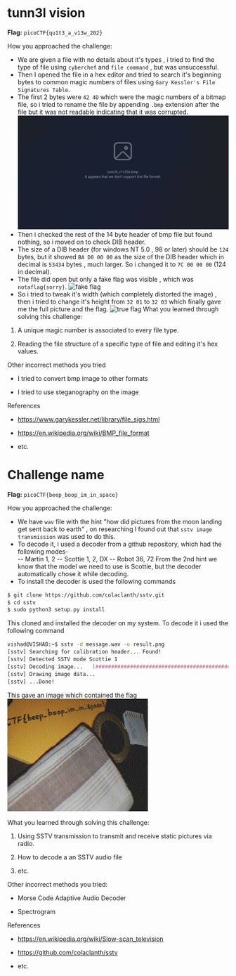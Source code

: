 # tunn3l vision
**Flag:**  `picoCTF{qu1t3_a_v13w_202}`

How you approached the challenge:

- We are given a file with no details about it's types , i tried to find the type of file using `cyberchef` and `file command` , but was unsuccessful.
- Then I opened the file in a hex editor and tried to search it's beginning bytes to common magic numbers of files using `Gary Kessler's File Signatures Table`.
- The first 2 bytes were `42 4D` which were the magic numbers of a bitmap file, so i tried to rename the file by appending `.bmp` extension after the file but it was not readable indicating that it was corrupted.
![Renaming to .bmp](https://github.com/loded-diper/cryptonite_tp_2/blob/main/Images/Renaming_to_bmp.png)
- Then i checked the rest of the 14 byte header of bmp file but found nothing, so i moved on to check DIB header.
 - The size of a DIB header (for windows NT 5.0 , 98 or later) should be `124` bytes, but it showed `BA D0 00 00` as the size of the DIB header which in decimal is `53434` bytes , much larger. So i changed it to `7C 00 00 00` (124 in decimal).
 - The file did open but only a fake flag was visible , which was `notaflag{sorry}`.
![fake flag](images/not_a_flag.png)
 - So i tried to tweak it's width (which completely distorted the image) , then i tried to change it's height from `32 01` to `32 03` which finally gave me the full picture and the flag.
![true flag](images/full_flag.png)
What you learned through solving this challenge:
1. A unique magic number is associated to every file type.

2. Reading the file structure of a specific type of file and editing it's hex values.

Other incorrect methods you tried
- I tried to convert bmp image to other formats

- I tried to use steganography on the image

References
- https://www.garykessler.net/library/file_sigs.html

- https://en.wikipedia.org/wiki/BMP_file_format
- etc.

# Challenge name

  

**Flag:**  `picoCTF{beep_boop_im_in_space}`

  

How you approached the challenge:
- We have `wav` file with the hint "how did pictures from the moon landing get sent back to earth" , on researching I found out that `sstv image transmission` was used to do this.
-  To decode it, i used a decoder from a github repository, which had the following modes-   
-- Martin 1, 2
--   Scottie 1, 2, DX
--   Robot 36, 72
From the 2nd hint we know that the model we need to use is Scottie, but the decoder automatically chose it while decoding.
- To install the decoder is used the following commands
```bash
$ git clone https://github.com/colaclanth/sstv.git
$ cd sstv
$ sudo python3 setup.py install
```
This cloned and installed the decoder on my system. To decode it i used the following command
```bash
vishad@VISHAD:~$ sstv -d message.wav -o result.png
[sstv] Searching for calibration header... Found!
[sstv] Detected SSTV mode Scottie 1
[sstv] Decoding image...   [###################################################################################################] 100%
[sstv] Drawing image data...
[sstv] ...Done!
``` 
This gave an image which contained the flag
![result](images/result.png)

What you learned through solving this challenge:
1. Using SSTV transmission to transmit and receive static pictures via radio.

2. How to decode a an SSTV audio file 

3. etc.

Other incorrect methods you tried:
-  Morse Code Adaptive Audio Decoder

- Spectrogram

References
- https://en.wikipedia.org/wiki/Slow-scan_television

- https://github.com/colaclanth/sstv

- etc.